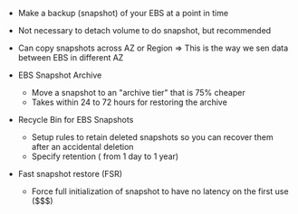 * Make a backup (snapshot) of your EBS at a point in time
* Not necessary to detach volume to do snapshot, but recommended
* Can copy snapshots across AZ or Region => This is the way we sen data between EBS in different AZ

* EBS Snapshot Archive
    * Move a snapshot to an "archive tier" that is 75% cheaper
    * Takes within 24 to 72 hours for restoring the archive

* Recycle Bin for EBS Snapshots
    * Setup rules to retain deleted snapshots so you can recover them after an accidental deletion
    * Specify retention ( from 1 day to 1 year)

* Fast snapshot restore (FSR)
    * Force full initialization of snapshot to have no latency on the first use ($$$)
